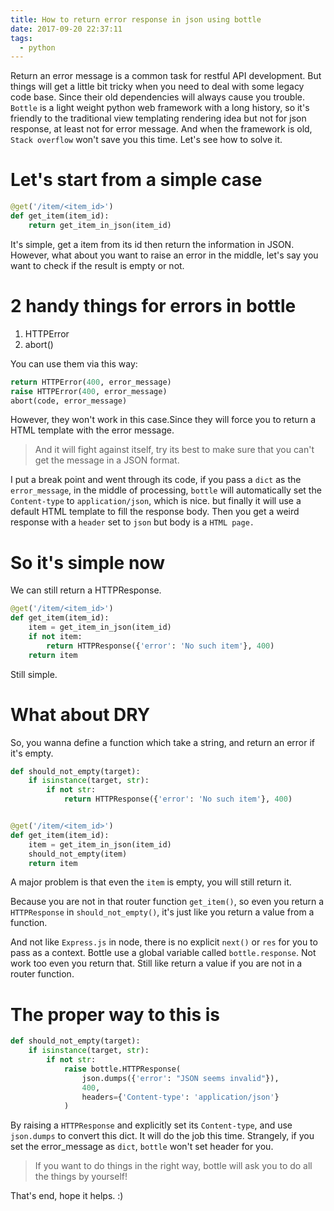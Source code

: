 ```yaml
---
title: How to return error response in json using bottle
date: 2017-09-20 22:37:11
tags:
  - python
---
```


Return an error message is a common task for restful API development. But things will get a little bit tricky when you need to deal with some legacy code base. Since their old dependencies will always cause you trouble. `Bottle` is a light weight python web framework with a long history, so it's friendly to the traditional view templating rendering idea but not for json response, at least not for error message. And when the framework is old, `Stack overflow` won't save you this time. Let's see how to solve it.

<!--more-->

# Let's start from a simple case

```python
@get('/item/<item_id>')
def get_item(item_id):
    return get_item_in_json(item_id)
```

It's simple, get a item from its id then return the information in JSON. However, what about you want to raise an error in the middle, let's say you want to check if the result is empty or not.

# 2 handy things for errors in bottle

1. HTTPError
2. abort()

You can use them via this way:

```python
return HTTPError(400, error_message)
raise HTTPError(400, error_message)
abort(code, error_message)
```

However, they won't work in this case.Since they will force you to return a HTML template with the error message.

>And it will fight against itself, try its best to make sure that you can't get the message in a JSON format.

I put a break point and went through its code, if you pass a `dict` as the `error_message`, in the middle of processing, `bottle` will automatically set the `Content-type` to `application/json`, which is nice. but finally it will use a default HTML template to fill the response body. Then you get a weird response with a `header` set to `json` but body is a `HTML page.`

# So it's simple now

We can still return a HTTPResponse.

```python
@get('/item/<item_id>')
def get_item(item_id):
    item = get_item_in_json(item_id)
    if not item:
        return HTTPResponse({'error': 'No such item'}, 400)
    return item
```

Still simple.

# What about DRY

So, you wanna define a function which take a string, and return an error if it's empty.

```python
def should_not_empty(target):
    if isinstance(target, str):
        if not str:
            return HTTPResponse({'error': 'No such item'}, 400)


@get('/item/<item_id>')
def get_item(item_id):
    item = get_item_in_json(item_id)
    should_not_empty(item)
    return item
```

A major problem is that even the `item` is empty, you will still return it. 

Because you are not in that router function `get_item()`, so even you return a `HTTPResponse` in `should_not_empty()`, it's just like you return a value from a function.

And not like `Express.js` in node, there is no explicit `next()` or `res` for you to pass as a context. Bottle use a global variable called `bottle.response`. Not work too even you return that. Still like return a value if you are not in a router function.

# The proper way to this is

```python
def should_not_empty(target):
    if isinstance(target, str):
        if not str:
            raise bottle.HTTPResponse(
                json.dumps({'error': "JSON seems invalid"}),
                400,
                headers={'Content-type': 'application/json'}
            )
```

By raising a `HTTPResponse` and explicitly set its `Content-type`, and use `json.dumps` to convert this dict. It will do the job this time. Strangely, if you set the error_message as `dict`, `bottle` won't set header for you.

> If you want to do things in the right way, bottle will ask you to do all the things by yourself!

That's end, hope it helps. :)